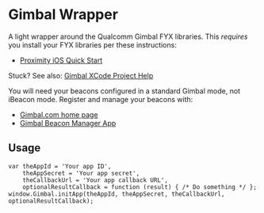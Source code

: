 Gimbal Wrapper
==============

A light wrapper around the Qualcomm Gimbal FYX libraries. This *requires* you install your FYX libraries per these instructions:

* [Proximity iOS Quick Start](https://gimbal.com/doc/ios_proximity_quickstart.html)

Stuck? See also: [Gimbal XCode Project Help](https://gimbal.com/doc/proximity/ios_adding_frameworks_and_libraries.html)

You will need your beacons configured in a standard Gimbal mode, not iBeacon mode. Register and manage your beacons with:

* [Gimbal.com home page](https://gimbal.com)
* [Gimbal Beacon Manager App](https://itunes.apple.com/us/app/gimbal-beacon-manager/id785688563?mt=8)

Usage
-----

    var theAppId = 'Your app ID',
        theAppSecret = 'Your app secret',
        theCallbackUrl = 'Your app callback URL',
        optionalResultCallback = function (result) { /* Do something */ };
    window.Gimbal.initApp(theAppId, theAppSecret, theCallbackUrl, optionalResultCallback);
